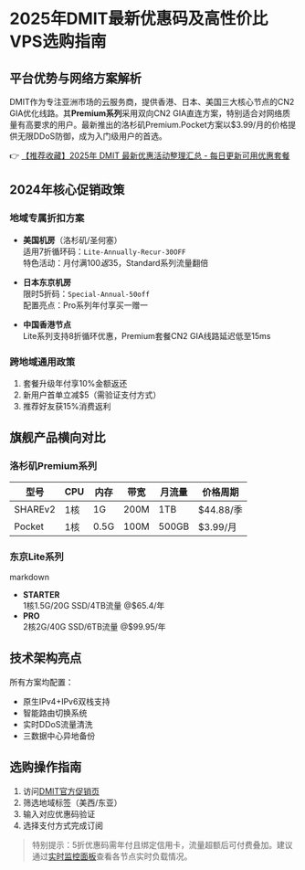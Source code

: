 # 2025年DMIT最新优惠码及高性价比VPS选购指南

## 平台优势与网络方案解析
DMIT作为专注亚洲市场的云服务商，提供香港、日本、美国三大核心节点的CN2 GIA优化线路。其**Premium系列**采用双向CN2 GIA直连方案，特别适合对网络质量有高要求的用户。最新推出的洛杉矶Premium.Pocket方案以$3.99/月的价格提供无限DDoS防御，成为入门级用户的首选。

👉 [【推荐收藏】2025年 DMIT 最新优惠活动整理汇总 - 每日更新可用优惠套餐](https://bit.ly/dmit_coupon)

## 2024年核心促销政策
### 地域专属折扣方案
- **美国机房**（洛杉矶/圣何塞）  
  适用7折循环码：`Lite-Annually-Recur-30OFF`  
  特色活动：月付满$100返$35，Standard系列流量翻倍

- **日本东京机房**  
  限时5折码：`Special-Annual-50off`  
  配置亮点：Pro系列年付享买一赠一

- **中国香港节点**  
  Lite系列支持8折循环优惠，Premium套餐CN2 GIA线路延迟低至15ms

### 跨地域通用政策
1. 套餐升级年付享10%金额返还
2. 新用户首单立减$5（需验证支付方式）
3. 推荐好友获15%消费返利

## 旗舰产品横向对比
### 洛杉矶Premium系列
| 型号          | CPU   | 内存 | 带宽  | 月流量 | 价格周期 |
|---------------|-------|------|-------|--------|----------|
| SHAREv2       | 1核   | 1G   | 200M  | 1TB    | $44.88/季|
| Pocket        | 1核   | 0.5G | 100M  | 500GB  | $3.99/月 |

### 东京Lite系列
markdown
- **STARTER**  
  1核1.5G/20G SSD/4TB流量 @$65.4/年  
- **PRO**  
  2核2G/40G SSD/6TB流量 @$99.95/年

## 技术架构亮点
所有方案均配置：
- 原生IPv4+IPv6双栈支持
- 智能路由切换系统
- 实时DDoS流量清洗
- 三数据中心异地备份

## 选购操作指南
1. 访问[DMIT官方促销页](https://bit.ly/dmit_coupon)
2. 筛选地域标签（美西/东亚）
3. 输入对应优惠码验证
4. 选择支付方式完成订阅

> 特别提示：5折优惠码需年付且绑定信用卡，流量超额后可付费叠加。建议通过[实时监控面板](https://bit.ly/dmit_coupon)查看各节点实时负载情况。
